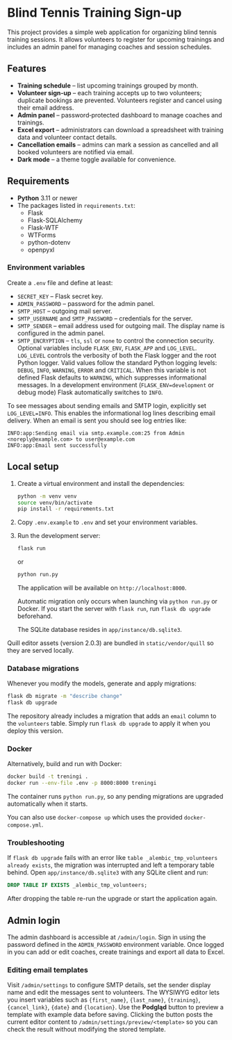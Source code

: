 # Blind Tennis Training Sign-up

This project provides a simple web application for organizing blind tennis training sessions. It allows volunteers to register for upcoming trainings and includes an admin panel for managing coaches and session schedules.

## Features

- **Training schedule** – list upcoming trainings grouped by month.
- **Volunteer sign‑up** – each training accepts up to two volunteers; duplicate bookings are prevented. Volunteers register and cancel using their email address.
- **Admin panel** – password‑protected dashboard to manage coaches and trainings.
- **Excel export** – administrators can download a spreadsheet with training data and volunteer contact details.
- **Cancellation emails** – admins can mark a session as cancelled and all booked volunteers are notified via email.
- **Dark mode** – a theme toggle available for convenience.

## Requirements

- **Python** 3.11 or newer
- The packages listed in `requirements.txt`:
  - Flask
  - Flask-SQLAlchemy
  - Flask-WTF
  - WTForms
  - python-dotenv
  - openpyxl

### Environment variables

Create a `.env` file and define at least:
  - `SECRET_KEY` – Flask secret key.
  - `ADMIN_PASSWORD` – password for the admin panel.
  - `SMTP_HOST` – outgoing mail server.
  - `SMTP_USERNAME` and `SMTP_PASSWORD` – credentials for the server.
  - `SMTP_SENDER` – email address used for outgoing mail.
    The display name is configured in the admin panel.
  - `SMTP_ENCRYPTION` – `tls`, `ssl` or `none` to control the connection security.
Optional variables include `FLASK_ENV`, `FLASK_APP` and `LOG_LEVEL`.
`LOG_LEVEL` controls the verbosity of both the Flask logger and the
root Python logger. Valid values follow the standard Python logging
levels: `DEBUG`, `INFO`, `WARNING`, `ERROR` and `CRITICAL`. When this
variable is not defined Flask defaults to `WARNING`, which suppresses
informational messages. In a development environment
(`FLASK_ENV=development` or debug mode) Flask automatically switches to
`INFO`.

To see messages about sending emails and SMTP login, explicitly set
`LOG_LEVEL=INFO`. This enables the informational log lines describing
email delivery. When an email is sent you should see log entries like:

```text
INFO:app:Sending email via smtp.example.com:25 from Admin <noreply@example.com> to user@example.com
INFO:app:Email sent successfully
```

## Local setup

1. Create a virtual environment and install the dependencies:
   ```bash
   python -m venv venv
   source venv/bin/activate
   pip install -r requirements.txt
   ```
2. Copy `.env.example` to `.env` and set your environment variables.
3. Run the development server:
   ```bash
   flask run
   ```
   or
   ```bash
   python run.py
   ```
   The application will be available on `http://localhost:8000`.

   Automatic migration only occurs when launching via `python run.py` or
   Docker. If you start the server with `flask run`, run `flask db upgrade`
   beforehand.

   The SQLite database resides in `app/instance/db.sqlite3`.

  Quill editor assets (version 2.0.3) are bundled in `static/vendor/quill` so they are served locally.

### Database migrations

Whenever you modify the models, generate and apply migrations:

```bash
flask db migrate -m "describe change"
flask db upgrade
```

The repository already includes a migration that adds an `email` column to the
`volunteers` table. Simply run `flask db upgrade` to apply it when you deploy
this version.

### Docker

Alternatively, build and run with Docker:

```bash
docker build -t treningi .
docker run --env-file .env -p 8000:8000 treningi
```

The container runs `python run.py`, so any pending migrations are upgraded
automatically when it starts.

You can also use `docker-compose up` which uses the provided `docker-compose.yml`.

### Troubleshooting

If `flask db upgrade` fails with an error like `table _alembic_tmp_volunteers already exists`,
the migration was interrupted and left a temporary table behind. Open
`app/instance/db.sqlite3` with any SQLite client and run:

```sql
DROP TABLE IF EXISTS _alembic_tmp_volunteers;
```

After dropping the table re-run the upgrade or start the application again.

## Admin login

The admin dashboard is accessible at `/admin/login`. Sign in using the password defined in the `ADMIN_PASSWORD` environment variable. Once logged in you can add or edit coaches, create trainings and export all data to Excel.

### Editing email templates

Visit `/admin/settings` to configure SMTP details, set the sender display name and edit the messages sent to volunteers. The WYSIWYG editor lets you insert variables such as `{first_name}`, `{last_name}`, `{training}`, `{cancel_link}`, `{date}` and `{location}`. Use the **Podgląd** button to preview a template with example data before saving. Clicking the button posts the current editor content to `/admin/settings/preview/<template>` so you can check the result without modifying the stored template.

